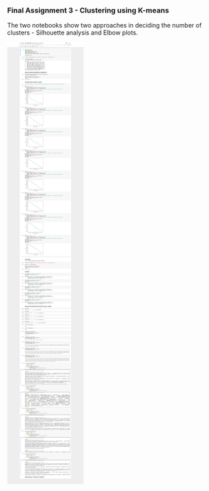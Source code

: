 ### Final Assignment 3 - Clustering using K-means

The two notebooks show two approaches in deciding the number of clusters - Silhouette analysis and Elbow plots.


![](final.png)